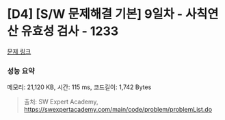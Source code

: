 # [D4] [S/W 문제해결 기본] 9일차 - 사칙연산 유효성 검사 - 1233 

[문제 링크](https://swexpertacademy.com/main/code/problem/problemDetail.do?contestProbId=AV141176AIwCFAYD) 

### 성능 요약

메모리: 21,120 KB, 시간: 115 ms, 코드길이: 1,742 Bytes



> 출처: SW Expert Academy, https://swexpertacademy.com/main/code/problem/problemList.do